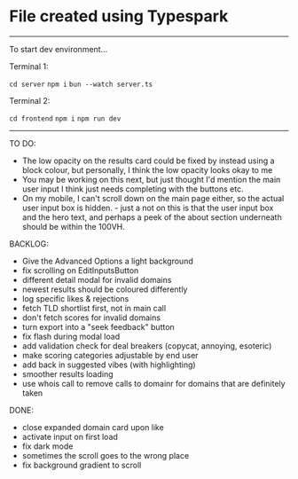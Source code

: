 # File created using Typespark

---

To start dev environment...

Terminal 1:

`cd server`
`npm i`
`bun --watch server.ts`

Terminal 2:

`cd frontend`
`npm i`
`npm run dev`

---

TO DO:

- ⁠The low opacity on the results card could be fixed by instead using a block colour, but personally, I think the low opacity looks okay to me
- ⁠You may be working on this next, but just thought I'd mention the main user input I think just needs completing with the buttons etc.
- ⁠On my mobile, I can't scroll down on the main page either, so the actual user input box is hidden. - just a not on this is that the user input box and the hero text, and perhaps a peek of the about section underneath should be within the 100VH.

BACKLOG:

- Give the Advanced Options a light background
- fix scrolling on EditInputsButton
- different detail modal for invalid domains
- newest results should be coloured differently
- log specific likes & rejections
- fetch TLD shortlist first, not in main call
- don't fetch scores for invalid domains
- turn export into a "seek feedback" button
- fix flash during modal load
- add validation check for deal breakers (copycat, annoying, esoteric)
- make scoring categories adjustable by end user
- add back in suggested vibes (with highlighting)
- smoother results loading
- use whois call to remove calls to domainr for domains that are definitely taken

DONE:

- close expanded domain card upon like
- activate input on first load
- fix dark mode
- sometimes the scroll goes to the wrong place
- fix background gradient to scroll
